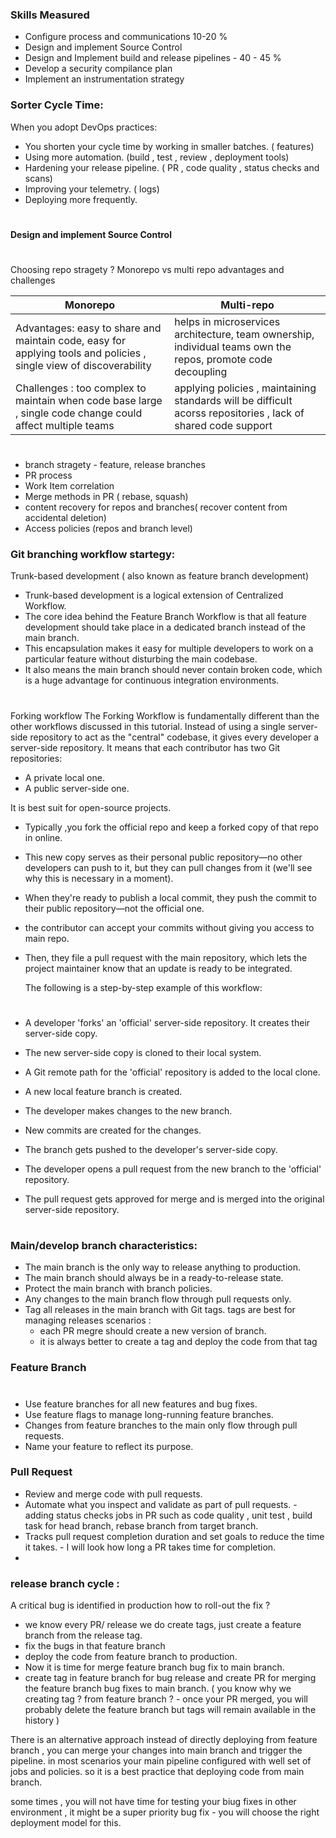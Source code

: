   ### Skills Measured
  - Configure process and communications 10-20 %
  - Design and implement Source Control
  - Design and Implement build and release pipelines - 40 - 45 %
  - Develop a security compilance plan
  - Implement an instrumentation strategy


### Sorter Cycle Time:

When you adopt DevOps practices:
- You shorten your cycle time by working in smaller batches. ( features)
- Using more automation. (build , test , review , deployment tools)
- Hardening your release pipeline. ( PR , code quality , status checks and scans)
- Improving your telemetry. ( logs)
- Deploying more frequently.

#

#### Design and implement Source Control
#
Choosing repo stragety ?
Monorepo vs multi repo advantages and challenges

| Monorepo | Multi-repo|
| ---- | ---|
| Advantages: easy to share and maintain code, easy for applying tools and policies , single view of discoverability | helps in microservices architecture, team ownership, individual teams own the repos, promote code decoupling |
| Challenges : too complex to maintain when code base large , single code change could affect multiple teams |  applying policies , maintaining standards will be difficult acorss repositories , lack of shared code support |

# 
- branch stragety - feature, release branches
- PR process
- Work Item correlation
- Merge methods in PR ( rebase, squash)
- content recovery for repos and branches( recover content from accidental deletion)
- Access policies (repos and branch level)

### Git branching workflow startegy:

Trunk-based development ( also known as feature branch development)
- Trunk-based development is a logical extension of Centralized Workflow.
- The core idea behind the Feature Branch Workflow is that all feature development should take place in a dedicated branch instead of the main branch.
- This encapsulation makes it easy for multiple developers to work on a particular feature without disturbing the main codebase.
- It also means the main branch should never contain broken code, which is a huge advantage for continuous integration environments.
#
Forking workflow
The Forking Workflow is fundamentally different than the other workflows discussed in this tutorial.
Instead of using a single server-side repository to act as the "central" codebase, it gives every developer a server-side repository.
It means that each contributor has two Git repositories:
- A private local one.
- A public server-side one.

It is best suit for open-source projects.
- Typically ,you fork the official repo and keep a forked copy of that repo in online.
- This new copy serves as their personal public repository—no other developers can push to it, but they can pull changes from it (we'll see why this is necessary in a moment).
- When they're ready to publish a local commit, they push the commit to their public repository—not the official one.
- the contributor can accept your commits without giving you access to main repo.
- Then, they file a pull request with the main repository, which lets the project maintainer know that an update is ready to be integrated.

  The following is a step-by-step example of this workflow:
  #
  
- A developer 'forks' an 'official' server-side repository. It creates their server-side copy.
- The new server-side copy is cloned to their local system.
- A Git remote path for the 'official' repository is added to the local clone.
- A new local feature branch is created.
- The developer makes changes to the new branch.
- New commits are created for the changes.
- The branch gets pushed to the developer's server-side copy.
- The developer opens a pull request from the new branch to the 'official' repository.
- The pull request gets approved for merge and is merged into the original server-side repository.

#
 ### Main/develop branch characteristics:

- The main branch is the only way to release anything to production.
- The main branch should always be in a ready-to-release state.
- Protect the main branch with branch policies.
- Any changes to the main branch flow through pull requests only.
- Tag all releases in the main branch with Git tags.
   tags are best for managing releases
     scenarios :
   - each PR megre should create a new version of branch.
   - it is always better to create a tag and deploy the code from that tag
     
### Feature Branch
#
- Use feature branches for all new features and bug fixes.
- Use feature flags to manage long-running feature branches.
- Changes from feature branches to the main only flow through pull requests.
- Name your feature to reflect its purpose.

### Pull Request

- Review and merge code with pull requests.
- Automate what you inspect and validate as part of pull requests. - adding status checks jobs in PR such as code quality , unit test , build task for head branch, rebase branch from target branch. 
- Tracks pull request completion duration and set goals to reduce the time it takes. - I will look how long a PR takes time for completion.
- 
### release branch cycle :

A critical bug is identified in production how to roll-out the fix ?

- we know every PR/ release we do create tags, just create a feature branch from the release tag.
- fix the bugs in that feature branch
- deploy the code from feature branch to production.
- Now it is time for merge feature branch bug fix to main branch.
- create tag in feature branch for bug release  and create PR for merging the feature branch bug fixes to main branch. ( you know why we creating tag ? from feature branch ? - once your PR merged, you will probably delete the feature branch but tags will remain available in the history )

There is an alternative approach instead of directly deploying from feature branch , you can merge your changes into main branch and trigger the pipeline.
in most scenarios your main pipeline configured with well set of jobs and policies. so it is a best practice that deploying code from main branch.

some times , you will not have time for testing your biug fixes in other environment , it might be a super priority bug fix - you will choose the right deployment model for this.

#



